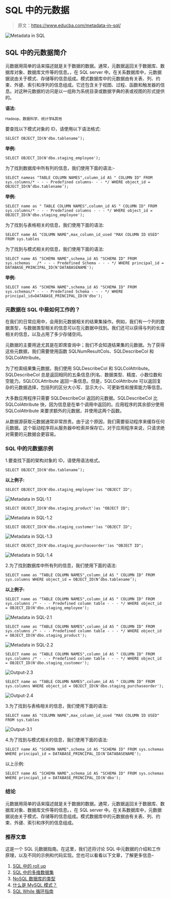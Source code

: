 # SQL 中的元数据

> 原文：<https://www.educba.com/metadata-in-sql/>

![Metadata in SQL](img/f79137288d195c2fa922d6d4be3fc899.png "Metadata in SQL")



## SQL 中的元数据简介

元数据用简单的话来描述就是关于数据的数据。通常，元数据返回关于数据库、数据库对象、数据库文件等的信息。，在 SQL server 中。在关系数据库中，元数据据说由关于模式、存储等的信息组成。模式数据库中的元数据由有关表、列、约束、外键、索引和序列的信息组成。它还包含关于视图、过程、函数和触发器的信息。对这种元数据的访问是以一组称为系统目录或数据字典的表或视图的形式提供的。

**语法:**

<small>Hadoop、数据科学、统计学&其他</small>

要查找以下模式对象的 ID，请使用以下语法格式:

`SELECT OBJECT_ID(N'dbo.tablename’);`

**举例:**

`SELECT OBJECT_ID(N'dbo.staging_employee');`

为了找到数据库中所有列的信息，我们使用下面的语法:-

`SELECT nameas "TABLE COLUMN NAMES",column_id AS " COLUMN ID"
FROM sys.columns/* - - - Predefined columns- - - */
WHERE object_id = OBJECT_ID(N’dbo.tablename’);`

**举例:**

`SELECT name as " TABLE COLUMN NAMES",column_id AS " COLUMN ID"
FROM sys.columns/* - - - Predefined columns - - - */
WHERE object_id = OBJECT_ID(N'dbo.staging_employee');`

为了找到与表格相关的信息，我们使用下面的语法:

`SELECT name AS "COLUMN NAME",max_column_id_used "MAX COLUMN ID USED"
FROM sys.tables`

为了找到与模式相关的信息，我们使用下面的语法:

`SELECT name AS "SCHEMA NAME",schema_id AS "SCHEMA ID"
FROM sys.schemas   /* - - - Predefined Schema - - - */
WHERE principal_id = DATABASE_PRINCIPAL_ID(N'DATABASENAME');`

**举例:**

`SELECT name AS "SCHEMA NAME",schema_id AS "SCHEMA ID"
FROM sys.schemas/* - - - Predefined Schema - - - */
WHERE principal_id=DATABASE_PRINCIPAL_ID(N'dbo');`

### 元数据在 SQL 中是如何工作的？

在我们的日常应用中，会用到元数据相关的结果集操作。例如，我们有一个列的数据类型，与数据类型相关的信息可以在元数据中找到。我们还可以获得与列的长度相关的信息，以及占用了多少存储空间。

元数据的主要用途尤其是在即席查询中；我们不会知道结果集的元数据。为了获得这些元数据，我们需要使用函数 SQLNumResultCols、SQLDescribeCol 和 SQLColAttribute。

为了检索结果集元数据，我们使用 SQLDescribeCol 和 SQLColAttribute。SQLDescribeCol 总是返回相同的五条信息(列名、数据类型、精度、小数位数和空能力。SQLCOLAttribute 返回一条信息。但是，SQLColAttribute 可以返回复杂的元数据选择，包括列的区分大小写、显示大小、可更新性和搜索能力等信息。

大多数应用程序只需要 SQLDescribeCol 返回的元数据。SQLDescribeCol 比 SQLColAttribute 快，因为信息是在单个调用中返回的。应用程序的其余部分使用 SQLColAttribute 来要求额外的元数据，并使用这两个函数。

从数据源获取元数据通常非常昂贵。由于这个原因，我们需要驱动程序来缓存任何元数据。这个驱动程序将从服务器中检索并保存它。对于应用程序来说，只请求绝对需要的元数据会更容易。

### SQL 中的元数据示例

1.要查找下面的架构对象的 ID，请使用语法格式。

`SELECT OBJECT_ID(N'dbo.tablename’);`

**以上例子:**

`SELECT OBJECT_ID(N'dbo.staging_employee')as "OBJECT ID";`

![Metadata in SQL-1.1](img/e6c353f9331ccb473dd2b95a17ba50e7.png "Metadata in SQL-1.1")



`SELECT OBJECT_ID(N'dbo.staging_product')as "OBJECT ID";`

![Metadata in SQL-1.2](img/ea8c4a6f9f6f3795b3fa3c85f4da7c4f.png "Metadata in SQL-1.2")



`SELECT OBJECT_ID(N'dbo.staging_customer')as "OBJECT ID";`

![Metadata in SQL-1.3](img/4b0f2de86c037b8abca3e7db66f9a357.png "Metadata in SQL-1.3")



`SELECT OBJECT_ID(N'dbo.staging_purchaseorder')as "OBJECT ID";`

![Metadata in SQL-1.4](img/465676e50074f99f24b52c9734996b5c.png "Metadata in SQL-1.4")



2.为了找到数据库中所有列的信息，我们使用下面的语法:

`SELECT name as "TABLE COLUMN NAMES",column_id AS " COLUMN ID"
FROM sys.columns
WHERE object_id = OBJECT_ID(N’dbo.tablename’);`

**以上例子:**

`SELECT name as "TABLE COLUMN NAMES",column_id AS " COLUMN ID"
FROM sys.columns /* - - - Predefined column table - - - */
WHERE object_id = OBJECT_ID(N'dbo.staging_employee');`

![Metadata in SQL-2.1](img/812515ec66619fae8bf5776617c115d2.png "Metadata in SQL-2.1")



`SELECT name as "TABLE COLUMN NAMES",column_id AS " COLUMN ID"
FROM sys.columns /* - - - Predefined column table - - - */
WHERE object_id = OBJECT_ID(N'dbo.staging_product');`

![Metadata in SQL-2.2](img/cfca8c884b2da084930448482ada1227.png "Metadata in SQL-2.2")



`SELECT name as "TABLE COLUMN NAMES",column_id AS " COLUMN ID"
FROM sys.columns /* - - - Predefined column table - - - */
WHERE object_id = OBJECT_ID(N'dbo.staging_customer');`

![Output-2.3](img/8227003174de2927374e3729da649a98.png "Output-2.3")



`SELECT name as "TABLE COLUMN NAMES",column_id AS " COLUMN ID"
FROM sys.columns
WHERE object_id = OBJECT_ID(N'dbo.staging_purchaseorder');`

![Output-2.4](img/556b763015570db45e61789c1df74b1b.png "Output-2.4")



3.为了找到与表格相关的信息，我们使用下面的语法:

`SELECT name AS "COLUMN NAME",max_column_id_used "MAX COLUMN ID USED"
FROM sys.tables`

![Output-3.1](img/77f18f73efeacc32b98a750d879bc30d.png "Output-3.1")



4.为了找到与模式相关的信息，我们使用下面的语法:

`SELECT name AS "SCHEMA NAME",schema_id AS "SCHEMA ID"
FROM sys.schemas
WHERE principal_id = DATABASE_PRINCIPAL_ID(N'DATABASENAME');`

以上示例:

`SELECT name AS "SCHEMA NAME",schema_id AS "SCHEMA ID"
FROM sys.schemas
WHERE principal_id = DATABASE_PRINCIPAL_ID(N'dbo');`

### 结论

元数据用简单的话来描述就是关于数据的数据。通常，元数据返回关于数据库、数据库对象、数据库文件等的信息。，在 SQL server 中。在关系数据库中，元数据据说由关于模式、存储等的信息组成。模式数据库中的元数据由有关表、列、约束、外键、索引和序列的信息组成。

### 推荐文章

这是一个 SQL 元数据指南。在这里，我们还将讨论 SQL 中元数据的介绍和工作原理，以及不同的示例和代码实现。您也可以看看以下文章，了解更多信息–

1.  [SQL 中的 roll up](https://www.educba.com/rollup-in-sql/)
2.  [SQL 中的多维数据集](https://www.educba.com/cube-in-sql/)
3.  [NoSQL 数据库的类型](https://www.educba.com/types-of-nosql-databases/)
4.  [什么是 MySQL 模式？](https://www.educba.com/what-is-a-mysql-schema/)
5.  [SQL While 循环指南](https://www.educba.com/sql-while-loop/)






